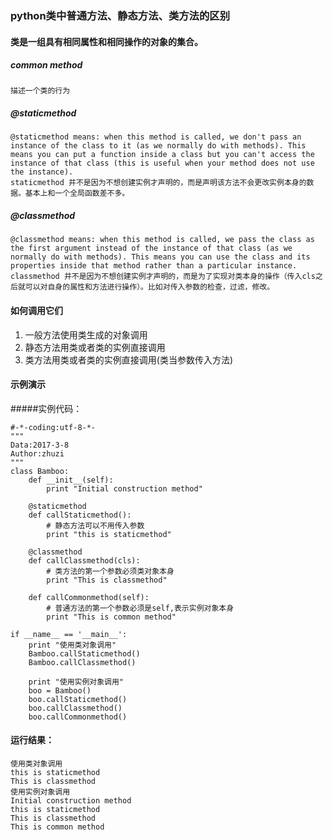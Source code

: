 ### python类中普通方法、静态方法、类方法的区别
#### 类是一组具有相同属性和相同操作的对象的集合。
##### common method
    描述一个类的行为
##### @staticmethod
    @staticmethod means: when this method is called, we don't pass an instance of the class to it (as we normally do with methods). This means you can put a function inside a class but you can't access the instance of that class (this is useful when your method does not use the instance).
    staticmethod 并不是因为不想创建实例才声明的，而是声明该方法不会更改实例本身的数据。基本上和一个全局函数差不多。

##### @classmethod
    @classmethod means: when this method is called, we pass the class as the first argument instead of the instance of that class (as we normally do with methods). This means you can use the class and its properties inside that method rather than a particular instance.
    classmethod 并不是因为不想创建实例才声明的，而是为了实现对类本身的操作（传入cls之后就可以对自身的属性和方法进行操作）。比如对传入参数的检查，过滤，修改。

#### 如何调用它们
1. 一般方法使用类生成的对象调用
2. 静态方法用类或者类的实例直接调用
3. 类方法用类或者类的实例直接调用(类当参数传入方法) 

#### 示例演示
#####实例代码：
<pre><code>#-*-coding:utf-8-*-
"""
Data:2017-3-8
Author:zhuzi
"""
class Bamboo:
    def __init__(self):
        print "Initial construction method"

    @staticmethod
    def callStaticmethod():
        # 静态方法可以不用传入参数
        print "this is staticmethod"

    @classmethod
    def callClassmethod(cls):
        # 类方法的第一个参数必须类对象本身
        print "This is classmethod"

    def callCommonmethod(self):
        # 普通方法的第一个参数必须是self,表示实例对象本身
        print "This is common method"

if __name__ == '__main__':
    print "使用类对象调用"
    Bamboo.callStaticmethod()
    Bamboo.callClassmethod()

    print "使用实例对象调用"
    boo = Bamboo()
    boo.callStaticmethod()
    boo.callClassmethod()
    boo.callCommonmethod()
</code></pre>

#### 运行结果：
<pre><code>使用类对象调用
this is staticmethod
This is classmethod
使用实例对象调用
Initial construction method
this is staticmethod
This is classmethod
This is common method</code></pre>
